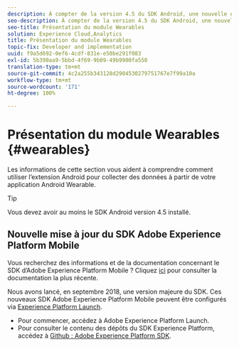 ```yaml
---
description: À compter de la version 4.5 du SDK Android, une nouvelle extension Android a été ajoutée pour permettre la collecte des données à partir de l’application Android Wearable.
seo-description: À compter de la version 4.5 du SDK Android, une nouvelle extension Android a été ajoutée pour permettre la collecte des données à partir de l’application Android Wearable.
seo-title: Présentation du module Wearables
solution: Experience Cloud,Analytics
title: Présentation du module Wearables
topic-fix: Developer and implementation
uuid: f9a5d692-0ef6-4cdf-831e-e50be291f083
exl-id: 5b390aa9-5bbd-4f69-9b09-49b9900fa550
translation-type: tm+mt
source-git-commit: 4c2a255b343128d2904530279751767e7f99a10a
workflow-type: tm+mt
source-wordcount: '171'
ht-degree: 100%

---
```


# Présentation du module Wearables {#wearables}

Les informations de cette section vous aident à comprendre comment utiliser l’extension Android pour collecter des données à partir de votre application Android Wearable.

>[!TIP]
>
>Vous devez avoir au moins le SDK Android version 4.5 installé.

## Nouvelle mise à jour du SDK Adobe Experience Platform Mobile

Vous recherchez des informations et de la documentation concernant le SDK d’Adobe Experience Platform Mobile ? Cliquez [ici](https://aep-sdks.gitbook.io/docs/) pour consulter la documentation la plus récente.

Nous avons lancé, en septembre 2018, une version majeure du SDK. Ces nouveaux SDK Adobe Experience Platform Mobile peuvent être configurés via [Experience Platform Launch](https://www.adobe.com/fr/experience-platform/launch.html).

* Pour commencer, accédez à Adobe Experience Platform Launch.
* Pour consulter le contenu des dépôts du SDK Experience Platform, accédez à [Github : Adobe Experience Platform SDK](https://github.com/Adobe-Marketing-Cloud/acp-sdks).
